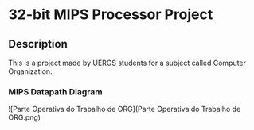 # 32-bit MIPS Processor Project
## Description
This is a project made by UERGS students for a subject called Computer Organization.
### MIPS Datapath Diagram
![Parte Operativa do Trabalho de ORG](Parte Operativa do Trabalho de ORG.png)
